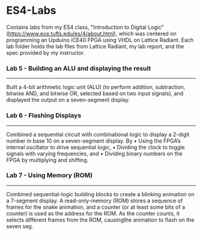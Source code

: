# ES4-Labs
Contains labs from my ES4 class, "Introduction to Digital Logic" (https://www.ece.tufts.edu/es/4/about.html), which was centered on programming an Upduino iCE40 FPGA using VHDL on Lattice Radiant. Each lab folder holds the lab files from Lattice Radiant, my lab report, and the spec provided by my instructor. 

### Lab 5 - Building an ALU and displaying the result
----------
Built a 4-bit arithmetic logic unit (ALU) (to perform addition, subtraction, bitwise AND, and bitwise OR, selected based on two input signals), and displayed the output on a seven-segment display.

### Lab 6 - Flashing Displays
----------
Combined a sequential circuit with combinational logic to display a 2-digit number in base 10 on a seven-segment display. By
• Using the FPGA’s internal oscillator to drive sequential logic,
• Dividing the clock to toggle signals with varying frequencies, and 
• Dividing binary numbers on the FPGA by multiplying and shifting.

### Lab 7 - Using Memory (ROM)
----------
Combined sequential-logic building blocks to create a blinking animation on a 7-segment display. A read-only-memory (ROM) stores a sequence of frames for the snake animation, and a counter (or at least some bits of a counter) is used as the address for the ROM. As the counter counts, it selects different frames from the ROM, causingthe animation to flash on the seven seg.
